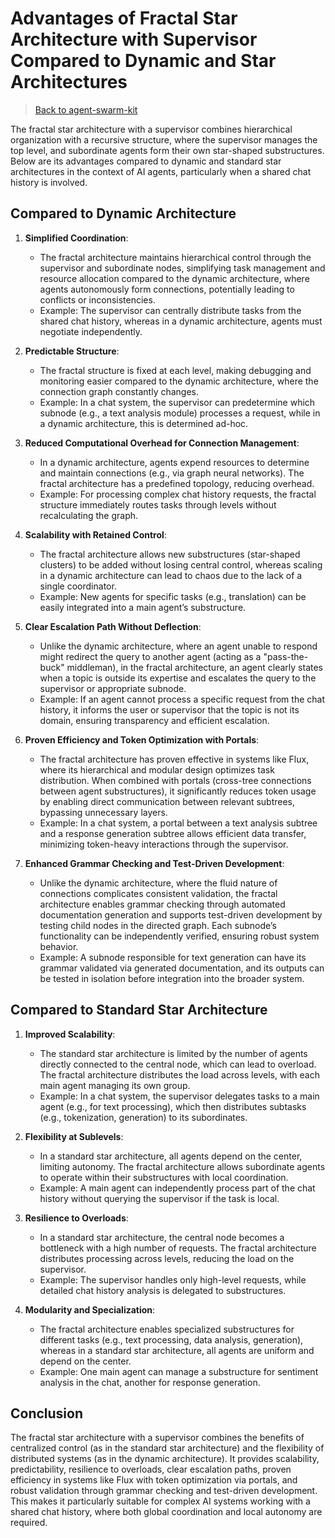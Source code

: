 # Advantages of Fractal Star Architecture with Supervisor Compared to Dynamic and Star Architectures

> [Back to agent-swarm-kit](https://github.com/tripolskypetr/agent-swarm-kit)

The fractal star architecture with a supervisor combines hierarchical organization with a recursive structure, where the supervisor manages the top level, and subordinate agents form their own star-shaped substructures. Below are its advantages compared to dynamic and standard star architectures in the context of AI agents, particularly when a shared chat history is involved.

## Compared to Dynamic Architecture
1. **Simplified Coordination**:  
   - The fractal architecture maintains hierarchical control through the supervisor and subordinate nodes, simplifying task management and resource allocation compared to the dynamic architecture, where agents autonomously form connections, potentially leading to conflicts or inconsistencies.  
   - Example: The supervisor can centrally distribute tasks from the shared chat history, whereas in a dynamic architecture, agents must negotiate independently.

2. **Predictable Structure**:  
   - The fractal structure is fixed at each level, making debugging and monitoring easier compared to the dynamic architecture, where the connection graph constantly changes.  
   - Example: In a chat system, the supervisor can predetermine which subnode (e.g., a text analysis module) processes a request, while in a dynamic architecture, this is determined ad-hoc.

3. **Reduced Computational Overhead for Connection Management**:  
   - In a dynamic architecture, agents expend resources to determine and maintain connections (e.g., via graph neural networks). The fractal architecture has a predefined topology, reducing overhead.  
   - Example: For processing complex chat history requests, the fractal structure immediately routes tasks through levels without recalculating the graph.

4. **Scalability with Retained Control**:  
   - The fractal architecture allows new substructures (star-shaped clusters) to be added without losing central control, whereas scaling in a dynamic architecture can lead to chaos due to the lack of a single coordinator.  
   - Example: New agents for specific tasks (e.g., translation) can be easily integrated into a main agent’s substructure.

5. **Clear Escalation Path Without Deflection**:  
   - Unlike the dynamic architecture, where an agent unable to respond might redirect the query to another agent (acting as a "pass-the-buck" middleman), in the fractal architecture, an agent clearly states when a topic is outside its expertise and escalates the query to the supervisor or appropriate subnode.  
   - Example: If an agent cannot process a specific request from the chat history, it informs the user or supervisor that the topic is not its domain, ensuring transparency and efficient escalation.

6. **Proven Efficiency and Token Optimization with Portals**:  
   - The fractal architecture has proven effective in systems like Flux, where its hierarchical and modular design optimizes task distribution. When combined with portals (cross-tree connections between agent substructures), it significantly reduces token usage by enabling direct communication between relevant subtrees, bypassing unnecessary layers.  
   - Example: In a chat system, a portal between a text analysis subtree and a response generation subtree allows efficient data transfer, minimizing token-heavy interactions through the supervisor.

7. **Enhanced Grammar Checking and Test-Driven Development**:  
   - Unlike the dynamic architecture, where the fluid nature of connections complicates consistent validation, the fractal architecture enables grammar checking through automated documentation generation and supports test-driven development by testing child nodes in the directed graph. Each subnode’s functionality can be independently verified, ensuring robust system behavior.  
   - Example: A subnode responsible for text generation can have its grammar validated via generated documentation, and its outputs can be tested in isolation before integration into the broader system.

## Compared to Standard Star Architecture
1. **Improved Scalability**:  
   - The standard star architecture is limited by the number of agents directly connected to the central node, which can lead to overload. The fractal architecture distributes the load across levels, with each main agent managing its own group.  
   - Example: In a chat system, the supervisor delegates tasks to a main agent (e.g., for text processing), which then distributes subtasks (e.g., tokenization, generation) to its subordinates.

2. **Flexibility at Sublevels**:  
   - In a standard star architecture, all agents depend on the center, limiting autonomy. The fractal architecture allows subordinate agents to operate within their substructures with local coordination.  
   - Example: A main agent can independently process part of the chat history without querying the supervisor if the task is local.

3. **Resilience to Overloads**:  
   - In a standard star architecture, the central node becomes a bottleneck with a high number of requests. The fractal architecture distributes processing across levels, reducing the load on the supervisor.  
   - Example: The supervisor handles only high-level requests, while detailed chat history analysis is delegated to substructures.

4. **Modularity and Specialization**:  
   - The fractal architecture enables specialized substructures for different tasks (e.g., text processing, data analysis, generation), whereas in a standard star architecture, all agents are uniform and depend on the center.  
   - Example: One main agent can manage a substructure for sentiment analysis in the chat, another for response generation.

## Conclusion
The fractal star architecture with a supervisor combines the benefits of centralized control (as in the standard star architecture) and the flexibility of distributed systems (as in the dynamic architecture). It provides scalability, predictability, resilience to overloads, clear escalation paths, proven efficiency in systems like Flux with token optimization via portals, and robust validation through grammar checking and test-driven development. This makes it particularly suitable for complex AI systems working with a shared chat history, where both global coordination and local autonomy are required.